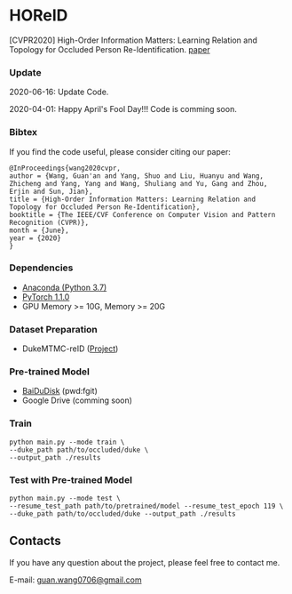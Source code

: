 # HOReID
[CVPR2020] High-Order Information Matters: Learning Relation and Topology for Occluded Person Re-Identification. [paper](http://openaccess.thecvf.com/content_CVPR_2020/html/Wang_High-Order_Information_Matters_Learning_Relation_and_Topology_for_Occluded_Person_CVPR_2020_paper.html)

### Update
2020-06-16: Update Code.

2020-04-01: Happy April's Fool Day!!! Code is comming soon.

### Bibtex
If you find the code useful, please consider citing our paper:
```
@InProceedings{wang2020cvpr,
author = {Wang, Guan'an and Yang, Shuo and Liu, Huanyu and Wang, Zhicheng and Yang, Yang and Wang, Shuliang and Yu, Gang and Zhou, Erjin and Sun, Jian},
title = {High-Order Information Matters: Learning Relation and Topology for Occluded Person Re-Identification},
booktitle = {The IEEE/CVF Conference on Computer Vision and Pattern Recognition (CVPR)},
month = {June},
year = {2020}
}
```

### Dependencies
* [Anaconda (Python 3.7)](https://www.anaconda.com/download/)
* [PyTorch 1.1.0](http://pytorch.org/)
* GPU Memory >= 10G, Memory >= 20G


### Dataset Preparation
* DukeMTMC-reID ([Project](https://github.com/lightas/Occluded-DukeMTMC-Dataset))


### Pre-trained Model 
* [BaiDuDisk](https://pan.baidu.com/s/10TQ221aPz5-FMaW2YP2NJw) (pwd:fgit)
* Google Drive (comming soon)

### Train
```
python main.py --mode train \
--duke_path path/to/occluded/duke \
--output_path ./results 
```

### Test with Pre-trained Model
```
python main.py --mode test \
--resume_test_path path/to/pretrained/model --resume_test_epoch 119 \
--duke_path path/to/occluded/duke --output_path ./results
```

## Contacts
If you have any question about the project, please feel free to contact me.

E-mail: guan.wang0706@gmail.com

